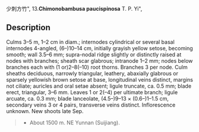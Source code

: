 少刺方竹",
13.**Chimonobambusa paucispinosa** T. P. Yi",

## Description
Culms 3–5 m, 1–2 cm in diam.; internodes cylindrical or several basal internodes 4-angled, (6–)10–14 cm, initially grayish yellow setose, becoming smooth; wall 3.5–6 mm; supra-nodal ridge slightly or distinctly raised at nodes with branches; sheath scar glabrous; intranode 1–2 mm; nodes below branches each with (1 or)2–8(–10) root thorns. Branches 3 per node. Culm sheaths deciduous, narrowly triangular, leathery, abaxially glabrous or sparsely yellowish brown setose at base, longitudinal veins distinct, margins not ciliate; auricles and oral setae absent; ligule truncate, ca. 0.5 mm; blade erect, triangular, 3–6 mm. Leaves 1 or 2(–4) per ultimate branch; ligule arcuate, ca. 0.3 mm; blade lanceolate, (4.5–)9–13 × (0.6–)1–1.5 cm, secondary veins 3 or 4 pairs, transverse veins distinct. Inflorescence unknown. New shoots late Sep.

> * About 1500 m. NE Yunnan (Suijiang).
